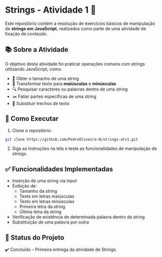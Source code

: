 
# Strings - Atividade 1 📝

Este repositório contém a resolução de exercícios básicos de manipulação de **strings em JavaScript**, realizados como parte de uma atividade de fixação de conteúdo.

## 📚 Sobre a Atividade

O objetivo desta atividade foi praticar operações comuns com strings utilizando JavaScript, como:

- 📏 Obter o tamanho de uma string  
- 🔡 Transformar texto para **maiúsculas** e **minúsculas**  
- 🔍 Pesquisar caracteres ou palavras dentro de uma string  
- ✂️ Fatiar partes específicas de uma string  
- 🔄 Substituir trechos de texto  

## 🚀 Como Executar

1. Clone o repositório:

```bash
git clone https://github.com/PedroOliveira-N/strings-atv1.git
```

2. Siga as instruções na tela e teste as funcionalidades de manipulação de strings.

## ✅ Funcionalidades Implementadas

- Inserção de uma string via input
- Exibição de:
  - Tamanho da string
  - Texto em letras maiúsculas
  - Texto em letras minúsculas
  - Primeira letra da string
  - Última letra da string
- Verificação de existência de determinada palavra dentro da string
- Substituição de uma palavra por outra

## 📌 Status do Projeto

✔️ Concluído – Primeira entrega da atividade de Strings.

